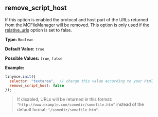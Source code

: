 ## remove_script_host

If this option is enabled the protocol and host part of the URLs returned from the MCFileManager will be removed. This option is only used if the [relative_urls](#relative_urls) option is set to false.

**Type:** `Boolean`

**Default Value:** `true`

**Possible Values:** `true`, `false`

**Example:**

```js
tinymce.init({
  selector: "textarea",  // change this value according to your html
  remove_script_host: false
});
```

> If disabled, URLs will be returned in this format: `"http://www.example.com/somedir/somefile.htm"` instead of the default format: `"/somedir/somefile.htm"`.
